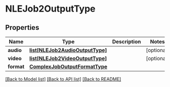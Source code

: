 # NLEJob2OutputType

## Properties
Name | Type | Description | Notes
------------ | ------------- | ------------- | -------------
**audio** | [**list[NLEJob2AudioOutputType]**](NLEJob2AudioOutputType.md) |  | [optional] 
**video** | [**list[NLEJob2VideoOutputType]**](NLEJob2VideoOutputType.md) |  | [optional] 
**format** | [**ComplexJobOutputFormatType**](ComplexJobOutputFormatType.md) |  | 

[[Back to Model list]](../README.md#documentation-for-models) [[Back to API list]](../README.md#documentation-for-api-endpoints) [[Back to README]](../README.md)


